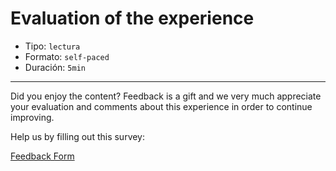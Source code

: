 # Evaluation of the experience

* Tipo: `lectura`
* Formato: `self-paced`
* Duración: `5min`

***
Did you enjoy the content? Feedback is a gift and we very much appreciate your
evaluation and comments about this experience in order to continue improving.

Help us by filling out this survey:

[Feedback Form](https://laboratoria.typeform.com/to/GqW5ANAs#uid=xxxxx&email=xxxxx&name=xxxxx&cohortid=xxxxx&courseid=xxxxx&unitid=xxxxx&partid=xxxxx&fname=xxxxx&parte=xxxxx&coursename=xxxxx)
